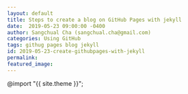 ```yaml
---
layout: default
title: Steps to create a blog on GitHub Pages with jekyll
date:  2019-05-23 09:00:00 -0400
author: Sangchual Cha (sangchual.cha@gmail.com)
categories: Using GitHub
tags: githug pages blog jekyll
id: 2019-05-23-create-githubpages-with-jekyll
permalink:
featured_image:
---
```

@import "{{ site.theme }}";